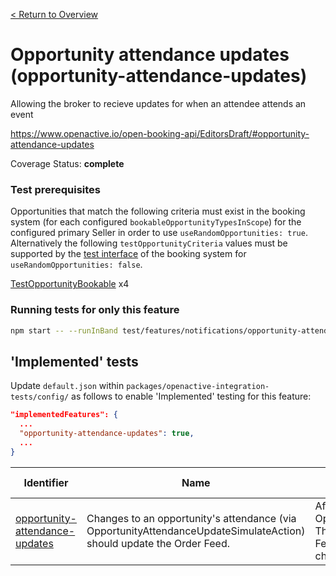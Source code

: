[< Return to Overview](../../README.md)
# Opportunity attendance updates (opportunity-attendance-updates)

Allowing the broker to recieve updates for when an attendee attends an event


https://www.openactive.io/open-booking-api/EditorsDraft/#opportunity-attendance-updates

Coverage Status: **complete**
### Test prerequisites
Opportunities that match the following criteria must exist in the booking system (for each configured `bookableOpportunityTypesInScope`) for the configured primary Seller in order to use `useRandomOpportunities: true`. Alternatively the following `testOpportunityCriteria` values must be supported by the [test interface](https://openactive.io/test-interface/) of the booking system for `useRandomOpportunities: false`.

[TestOpportunityBookable](https://openactive.io/test-interface#TestOpportunityBookable) x4


### Running tests for only this feature

```bash
npm start -- --runInBand test/features/notifications/opportunity-attendance-updates/
```



## 'Implemented' tests

Update `default.json` within `packages/openactive-integration-tests/config/` as follows to enable 'Implemented' testing for this feature:

```json
"implementedFeatures": {
  ...
  "opportunity-attendance-updates": true,
  ...
}
```

| Identifier | Name | Description | Prerequisites per Opportunity Type |
|------------|------|-------------|---------------|
| [opportunity-attendance-updates](./implemented/opportunity-attendance-updates-test.js) | Changes to an opportunity's attendance (via OpportunityAttendanceUpdateSimulateAction) should update the Order Feed. | After B, invoke an OpportunityAttendanceUpdateSimulateAction. This should create an update in the Order Feed with the OrderItem's orderItemStatus changed to CustomerAttended | [TestOpportunityBookable](https://openactive.io/test-interface#TestOpportunityBookable) x4 |


